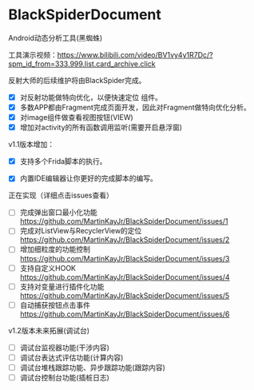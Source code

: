 # BlackSpiderDocument

Android动态分析工具(黑蜘蛛)

工具演示视频：https://www.bilibili.com/video/BV1vy4y1R7Dc/?spm_id_from=333.999.list.card_archive.click

反射大师的后续维护将由BlackSpider完成。

- [x] 对反射功能做特向优化，以便快速定位 组件。
- [x] 多数APP都由Fragment完成页面开发，因此对Fragment做特向优化分析。
- [x] 对image组件做查看视图按钮(VIEW)
- [x] 增加对activity的所有函数调用监听(需要开启悬浮窗)

v1.1版本增加：  
- [x] 支持多个Frida脚本的执行。
- [x] 内置IDE编辑器让你更好的完成脚本的编写。


正在实现（详细点击issues查看）
- [ ] 完成弹出窗口最小化功能 https://github.com/MartinKayJr/BlackSpiderDocument/issues/1
- [ ] 完成对ListView与RecyclerView的定位 https://github.com/MartinKayJr/BlackSpiderDocument/issues/2
- [ ] 增加细粒度的功能控制 https://github.com/MartinKayJr/BlackSpiderDocument/issues/3
- [ ] 支持自定义HOOK https://github.com/MartinKayJr/BlackSpiderDocument/issues/4
- [ ] 支持对变量进行插件化功能 https://github.com/MartinKayJr/BlackSpiderDocument/issues/5
- [ ] 自动捕获按钮点击事件 https://github.com/MartinKayJr/BlackSpiderDocument/issues/6

v1.2版本未来拓展(调试台)
- [ ] 调试台监视器功能(干涉内容)
- [ ] 调试台表达式评估功能(计算内容)
- [ ] 调试台堆栈跟踪功能、异步跟踪功能(跟踪内容)
- [ ] 调试台控制台功能(插桩日志)
